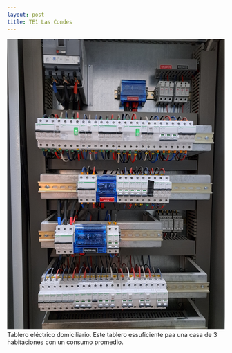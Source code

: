 ```yaml
---
layout: post
title: TE1 Las Condes
---
```


![image tooltip here](/docs/assets/images/tablero.jpg)
Tablero eléctrico domiciliario. Este tablero essuficiente paa una casa de 3 habitaciones con un consumo promedio. 
